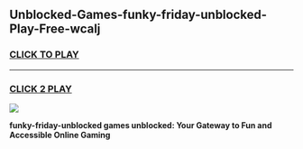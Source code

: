 
## Unblocked-Games-funky-friday-unblocked-Play-Free-wcalj
<h3>
<a href="https://premium76.site?title=funky-friday-unblocked&ref=18A1">CLICK TO PLAY</a></h3>
<hr>

<h3>
<a href="https://premium76.site?title=funky-friday-unblocked&ref=18A1">CLICK 2 PLAY</a>
  
</h3>

<a href="https://premium76.site?title=funky-friday-unblocked&ref=18A1"><img src="https://clearcache.store/games.png"></a>


**funky-friday-unblocked games unblocked: Your Gateway to Fun and Accessible Online Gaming**
